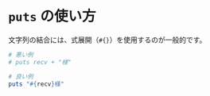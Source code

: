 # `puts` の使い方

文字列の結合には、式展開（`#{}`）を使用するのが一般的です。

```ruby
# 悪い例
# puts recv + "様"

# 良い例
puts "#{recv}様"
```